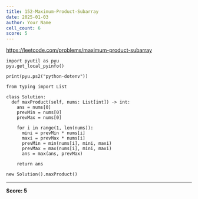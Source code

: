 ```yaml
---
title: 152-Maximum-Product-Subarray
date: 2025-01-03
author: Your Name
cell_count: 6
score: 5
---
```


https://leetcode.com/problems/maximum-product-subarray


```
import pyutil as pyu
pyu.get_local_pyinfo()
```


```
print(pyu.ps2("python-dotenv"))
```


```
from typing import List
```


```
class Solution:
  def maxProduct(self, nums: List[int]) -> int:
    ans = nums[0]
    prevMin = nums[0]
    prevMax = nums[0]

    for i in range(1, len(nums)):
      mini = prevMin * nums[i]
      maxi = prevMax * nums[i]
      prevMin = min(nums[i], mini, maxi)
      prevMax = max(nums[i], mini, maxi)
      ans = max(ans, prevMax)

    return ans
```


```
new Solution().maxProduct()
```


---
**Score: 5**